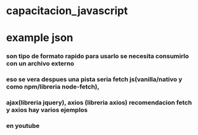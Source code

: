 # capacitacion_javascript
# example json
### son tipo de formato rapido para usarlo se necesita consumirlo con un archivo externo 
### eso se vera despues una pista seria fetch js(vanilla/nativo y como npm/libreria node-fetch),
### ajax(libreria jquery), axios (libreria axios) recomendacion fetch y axios hay varios ejemplos
### en youtube 